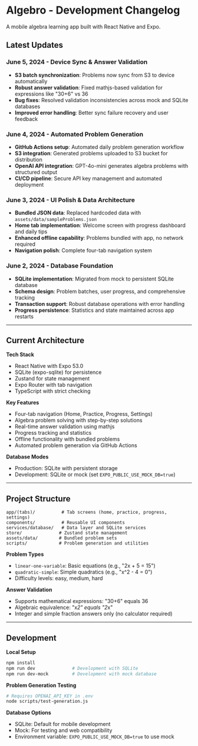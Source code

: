 # Algebro - Development Changelog

A mobile algebra learning app built with React Native and Expo.

## Latest Updates

### **June 5, 2024** - Device Sync & Answer Validation
- **S3 batch synchronization**: Problems now sync from S3 to device automatically
- **Robust answer validation**: Fixed mathjs-based validation for expressions like "30+6" vs 36
- **Bug fixes**: Resolved validation inconsistencies across mock and SQLite databases
- **Improved error handling**: Better sync failure recovery and user feedback

### **June 4, 2024** - Automated Problem Generation
- **GitHub Actions setup**: Automated daily problem generation workflow
- **S3 integration**: Generated problems uploaded to S3 bucket for distribution
- **OpenAI API integration**: GPT-4o-mini generates algebra problems with structured output
- **CI/CD pipeline**: Secure API key management and automated deployment

### **June 3, 2024** - UI Polish & Data Architecture
- **Bundled JSON data**: Replaced hardcoded data with `assets/data/sampleProblems.json`
- **Home tab implementation**: Welcome screen with progress dashboard and daily tips
- **Enhanced offline capability**: Problems bundled with app, no network required
- **Navigation polish**: Complete four-tab navigation system

### **June 2, 2024** - Database Foundation
- **SQLite implementation**: Migrated from mock to persistent SQLite database
- **Schema design**: Problem batches, user progress, and comprehensive tracking
- **Transaction support**: Robust database operations with error handling
- **Progress persistence**: Statistics and state maintained across app restarts

---

## Current Architecture

**Tech Stack**
- React Native with Expo 53.0
- SQLite (expo-sqlite) for persistence
- Zustand for state management
- Expo Router with tab navigation
- TypeScript with strict checking

**Key Features**
- Four-tab navigation (Home, Practice, Progress, Settings)
- Algebra problem solving with step-by-step solutions
- Real-time answer validation using mathjs
- Progress tracking and statistics
- Offline functionality with bundled problems
- Automated problem generation via GitHub Actions

**Database Modes**
- Production: SQLite with persistent storage
- Development: SQLite or mock (set `EXPO_PUBLIC_USE_MOCK_DB=true`)

---

## Project Structure

```
app/(tabs)/          # Tab screens (home, practice, progress, settings)
components/          # Reusable UI components
services/database/   # Data layer and SQLite services
store/              # Zustand state management
assets/data/        # Bundled problem sets
scripts/            # Problem generation and utilities
```

**Problem Types**
- `linear-one-variable`: Basic equations (e.g., "2x + 5 = 15")
- `quadratic-simple`: Simple quadratics (e.g., "x^2 - 4 = 0")
- Difficulty levels: easy, medium, hard

**Answer Validation**
- Supports mathematical expressions: "30+6" equals 36
- Algebraic equivalence: "x*2" equals "2*x"
- Integer and simple fraction answers only (no calculator required)

---

## Development

**Local Setup**
```bash
npm install
npm run dev              # Development with SQLite
npm run dev-mock         # Development with mock database
```

**Problem Generation Testing**
```bash
# Requires OPENAI_API_KEY in .env
node scripts/test-generation.js
```

**Database Options**
- SQLite: Default for mobile development
- Mock: For testing and web compatibility
- Environment variable: `EXPO_PUBLIC_USE_MOCK_DB=true` to use mock
